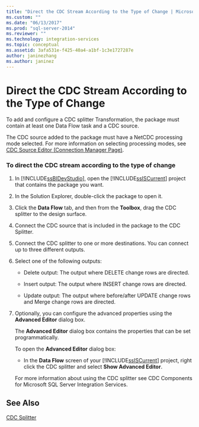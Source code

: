 ```yaml
---
title: "Direct the CDC Stream According to the Type of Change | Microsoft Docs"
ms.custom: ""
ms.date: "06/13/2017"
ms.prod: "sql-server-2014"
ms.reviewer: ""
ms.technology: integration-services
ms.topic: conceptual
ms.assetid: 3afa531e-f425-40a4-a1bf-1c3e1727287e
author: janinezhang
ms.author: janinez
---
```

# Direct the CDC Stream According to the Type of Change
  To add and configure a CDC splitter Transformation, the package must contain at least one Data Flow task and a CDC source.  
  
 The CDC source added to the package must have a NetCDC processing mode selected. For more information on selecting processing modes, see [CDC Source Editor &#40;Connection Manager Page&#41;](../cdc-source-editor-connection-manager-page.md).  
  
### To direct the CDC stream according to the type of change  
  
1.  In [!INCLUDE[ssBIDevStudio](../../includes/ssbidevstudio-md.md)], open the [!INCLUDE[ssISCurrent](../../includes/ssiscurrent-md.md)] project that contains the package you want.  
  
2.  In the Solution Explorer, double-click the package to open it.  
  
3.  Click the **Data Flow** tab, and then from the **Toolbox**, drag the CDC splitter to the design surface.  
  
4.  Connect the CDC source that is included in the package to the CDC Splitter.  
  
5.  Connect the CDC splitter to one or more destinations. You can connect up to three different outputs.  
  
6.  Select one of the following outputs:  
  
    -   Delete output: The output where DELETE change rows are directed.  
  
    -   Insert output: The output where INSERT change rows are directed.  
  
    -   Update output: The output where before/after UPDATE change rows and Merge change rows are directed.  
  
7.  Optionally, you can configure the advanced properties using the **Advanced Editor** dialog box.  
  
     The **Advanced Editor** dialog box contains the properties that can be set programmatically.  
  
     To open the **Advanced Editor** dialog box:  
  
    -   In the **Data Flow** screen of your [!INCLUDE[ssISCurrent](../../includes/ssiscurrent-md.md)] project, right click the CDC splitter and select **Show Advanced Editor**.  
  
     For more information about using the CDC splitter see CDC Components for Microsoft SQL Server Integration Services.  
  
## See Also  
 [CDC Splitter](cdc-splitter.md)  
  
  
